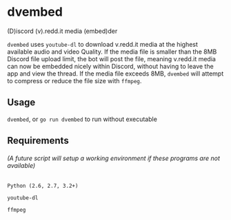# dvembed
(D)iscord (v).redd.it media (embed)der

`dvembed` uses `youtube-dl` to download v.redd.it media at the highest available audio and video Quality.
If the media file is smaller than the 8MB Discord file upload limit, the bot will post the file, meaning 
v.redd.it media can now be embedded nicely within Discord, without having to leave the app and view the 
thread.
If the media file exceeds 8MB, `dvembed` will attempt to compress or reduce the file size with `ffmpeg`.

## Usage
`dvembed`, or `go run dvembed` to run without executable

## Requirements
###### (A future script will setup a working environment if these programs are not available)
`Python (2.6, 2.7, 3.2+)`

`youtube-dl`

`ffmpeg`
